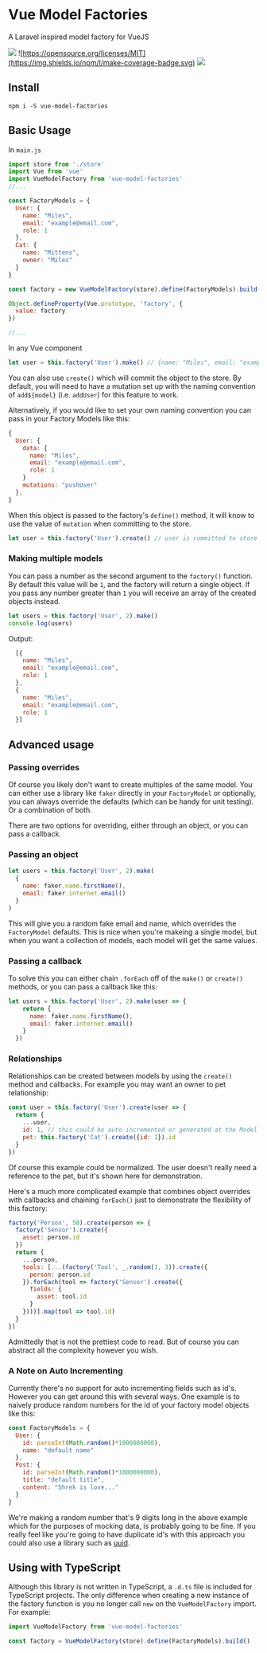 # Vue Model Factories

A Laravel inspired model factory for VueJS

![](https://travis-ci.com/DanJFletcher/vue-model-factories.svg?branch=master)
![https://opensource.org/licenses/MIT](https://img.shields.io/npm/l/make-coverage-badge.svg)
![](https://img.shields.io/badge/coverage-100%25-brightgreen.svg)

## Install
```shell
npm i -S vue-model-factories
```

## Basic Usage

In `main.js`

```js
import store from './store'
import Vue from 'vue'
import VueModelFactory from 'vue-model-factories'
//...

const FactoryModels = {
  User: {
    name: "Miles",
    email: "example@email.com",
    role: 1
  },
  Cat: {
    name: "Mittens",
    owner: "Miles"
  }
}

const factory = new VueModelFactory(store).define(FactoryModels).build()

Object.defineProperty(Vue.prototype, 'factory', {
  value: factory
})

//...

```

In any Vue component
```js
let user = this.factory('User').make() // {name: "Miles", email: "example@email.com", role: 1}
```

You can also use `create()` which will commit the object to the store.
By default, you will need to have a mutation set up with the naming convention of `add${model}` (i.e. `addUser`) for this 
feature to work. 

Alternatively, if you would like to set your own naming convention you can pass in your Factory Models like this:

```js
{
  User: {
    data: {
      name: "Miles",
      email: "example@email.com",
      role: 1
    }
    mutations: "pushUser"
  },
}
```

When this object is passed to the factory's `define()` method, it will know to use the value of `mutation` when committing to the store.

```js
let user = this.factory('User').create() // user is committed to store
```

### Making multiple models

You can pass a number as the second argument to the `factory()` function. By default this value will be `1`, and the factory will return a single object. If you pass any number greater than `1` you will receive an array of the created objects instead.

```js
let users = this.factory('User', 2).make()
console.log(users)
```

Output:
```js
  [{
    name: "Miles",
    email: "example@email.com",
    role: 1
  },
  {
    name: "Miles",
    email: "example@email.com",
    role: 1
  }]
```

## Advanced usage

### Passing overrides

Of course you likely don't want to create multiples of the same model. You can either use a library like `faker` directly in your `FactoryModel` or optionally, you can always override the defaults (which can be handy for unit testing). Or a 
combination of both.

There are two options for overriding, either through an object, or you can pass a callback.

### Passing an object
```js
let users = this.factory('User', 2).make(
  {
    name: faker.name.firstName(),
    email: faker.internet.email()
  }
)
```

This will give you a random fake email and name, which overrides the `FactoryModel` defaults. This is nice when you're makeing a single model, but when you want a collection of models, each model will get the same values.

### Passing a callback

To solve this you can either chain `.forEach` off of the `make()` or `create()` methods, or you can pass a callback like this:

```js
let users = this.factory('User', 2).make(user => {
    return {
      name: faker.name.firstName(),
      email: faker.internet.email()
    }
  })
```
### Relationships

Relationships can be created between models by using the `create()` method and callbacks. For example you may want an owner to pet relationship:

```js
const user = this.factory('User').create(user => {
  return {
    ...user,
    id: 1, // this could be auto-incremented or generated at the Model Factory
    pet: this.factory('Cat').create({id: 1}).id
  }
})
```
Of course this example could be normalized. The user doesn't really need a reference to the pet, but it's shown here for demonstration.

Here's a much more complicated example that combines object overrides with callbacks and chaining `forEach()` just to demonstrate the flexibility of this factory:
```js
factory('Person', 50).create(person => {
  factory('Sensor').create({
    asset: person.id
  })
  return {
    ...person,
    tools: [...(factory('Tool', _.random(1, 3)).create({
      person: person.id
    }).forEach(tool => factory('Sensor').create({
      fields: {
        asset: tool.id
      }
    })))].map(tool => tool.id)
  }
})
```

Admittedly that is not the prettiest code to read. But of course you can abstract all the complexity however you wish.

### A Note on Auto Incrementing

Currently there's no support for auto incrementing fields such as id's. However you can get around this with several ways.
One example is to naively produce random numbers for the id of your factory model objects like this:

```js
const FactoryModels = {
  User: {
    id: parseInt(Math.random()*1000000000),
    name: "default name"
  },
  Post: {
    id: parseInt(Math.random()*1000000000),
    title: "default title",
    content: "Shrek is love..."
  }
}
```

We're making a random number that's 9 digits long in the above example which for the purposes of mocking data,
is probably going to be fine. If you really feel like you're going to have duplicate id's with this approach
you could also use a library such as [uuid](https://www.npmjs.com/package/uuid).

## Using with TypeScript

Although this library is not written in TypeScript, a `.d.ts` file is included for TypeScript projects. The only difference
when creating a new instance of the factory function is you no longer call `new` on the `VueModelFactory` import. For example:
```ts
import VueModelFactory from 'vue-model-factories'

const factory = VueModelFactory(store).define(FactoryModels).build()
```
